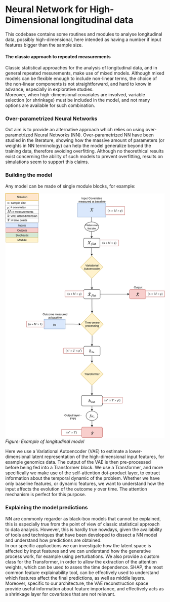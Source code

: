 # Neural Network for High-Dimensional longitudinal data

This codebase contains some routines and modules to analyse longitudinal data, possibly high-dimensional, here intended as having a number if input features bigger than the sample size.

#### The classic approach to repeated measurements
Classic statistical approaches for the analysis of longitudinal data, and in general repeated mesurements, make use of mixed models. Although mixed models can be flexible enough to include non-linear terms, the choice of the non-linear components is not straightforward, and hard to know in advance, especially in explorative studies.\
Moreover, when high-dimensional covariates are involved, variable selection (or shrinkage) must be included in the model, and not many options are available for such combination.

### Over-parametrized Neural Networks

Out aim is to provide an alternative approach which relies on using over-parametrized Neural Networks (NN). Over-parametrized NN have been studied in the literature, showing how the massive amount of parameters (or weights in NN terminology) can help the model generalize beyond the training data, therefore avoiding overfitting. Although no theorethical results exist concerning the ability of such models to prevent overfitting, results on simulations seem to support this claims.

### Building the model
Any model can be made of single module blocks, for example:

![Plot SVG](graphs_vae_attention/full_blocks.svg)
*Figure: Example of longitudinal model*

Here we use a Variational Autoencoder (VAE) to estimate a lower-dimensional latent representation of the high-dimensional input features, for example genomics data. The output of the VAE is then pre-processed before being fed into a Transformer block. We use a Transformer, and more specifically we make use of the self-attention dot-product layer, to extract information about the temporal dynamic of the problem. Whether we have only baseline features, or dynamic features, we want to understand how the input affects the evolution of the outcome $y$ over time. The attention mechanism is perfect for this purpose.

### Explaining the model predictions
NN are commonly regarder as black-box models that cannot be explained, this is especially true from the point of view of classic statistical approach to data analysis. However, this is hardly true nowdays, given the availability of tools and techniques that have been developed to dissect a NN model and understand how predictions are obtained.\
In our specific appliactions we can investigate how the latent space is affected by input features and we can understand how the generative process work, for example using perturbations. We also provide a custom class for the Transformer, in order to allow the extraction of the attention weights, which can be used to asses the time dependence. SHAP, the most common feature explainability tool, can be effectively used to understand which features affect the final predictions, as well as middle layers. Moreover, specific to our architecture, the VAE reconstruction space provide useful information about feature importance, and effectively acts as a shrinkage layer for covariates that are not relevant.
